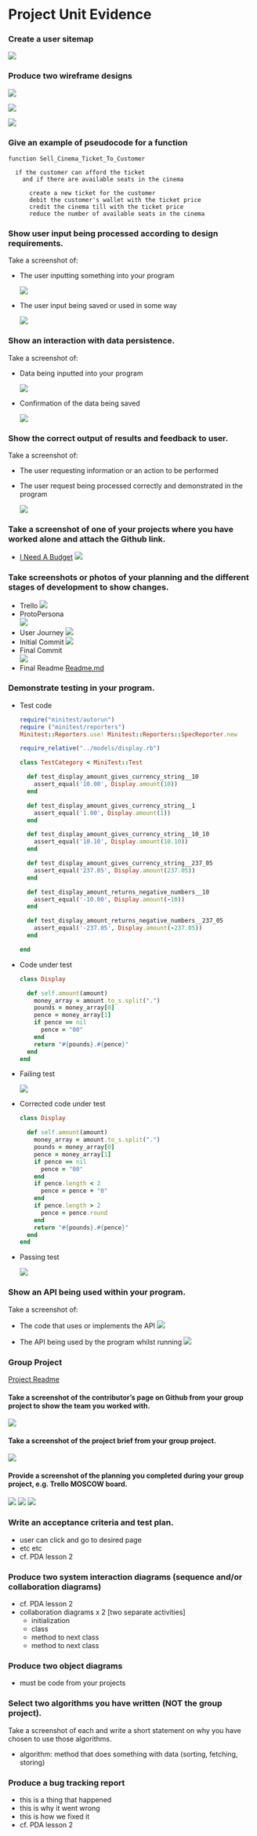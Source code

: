# Project Unit Evidence

### Create a user sitemap
  ![](../screenshots/user_site_map.png)

### Produce two wireframe designs

![](../screenshots/wireframe_android_jackpot.png)

![](../screenshots/wireframe_group_project.jpg)

![](../screenshots/wireframe_inab_transaction.png)

### Give an example of pseudocode for a function

```
function Sell_Cinema_Ticket_To_Customer

  if the customer can afford the ticket
    and if there are available seats in the cinema

      create a new ticket for the customer
      debit the customer's wallet with the ticket price
      credit the cinema till with the ticket price
      reduce the number of available seats in the cinema

```



### Show user input being processed according to design requirements.
Take a screenshot of:
- The user inputting something into your program

  ![](../screenshots/input_process_sainsburys_vendor.png)
- The user input being saved or used in some way

  ![](../screenshots/user_input_new_transaction.png)


### Show an interaction with data persistence.
Take a screenshot of:
- Data being inputted into your program

  ![](../screenshots/user_input_new_transaction.png)
- Confirmation of the data being saved

  ![](../screenshots/input_saved.png)


### Show the correct output of results and feedback to user.
Take a screenshot of:
- The user requesting information or an action to be performed
- The user request being processed correctly and demonstrated in the program

  ![](../screenshots/search_for_cash_output.png)



### Take a screenshot of one of your projects where you have worked alone and attach the Github link.
- [I Need A Budget](https://github.com/docljn/i_need_a_budget_in_ruby_sinatra)
  ![](../screenshots/solo_project_github.png)

### Take screenshots or photos of your planning and the different stages of development to show changes.
- Trello
  ![](../screenshots/Trello_INAB.png)
- ProtoPersona  
  ![](../screenshots/planning_proto_persona_nicole.png)
- User Journey
  ![](../screenshots/user_journey.png)
- Initial Commit
  ![](../screenshots/initial_commit.png)
- Final Commit  
  ![](../screenshots/final_commit.png)
- Final Readme
  [Readme.md](https://github.com/docljn/i_need_a_budget_in_ruby_sinatra/blob/master/readme.md)


### Demonstrate testing in your program.

- Test code

  ``` ruby
  require("minitest/autorun")
  require ("minitest/reporters")
  Minitest::Reporters.use! Minitest::Reporters::SpecReporter.new

  require_relative("../models/display.rb")

  class TestCategory < MiniTest::Test

    def test_display_amount_gives_currency_string__10
      assert_equal('10.00', Display.amount(10))
    end

    def test_display_amount_gives_currency_string__1
      assert_equal('1.00', Display.amount(1))
    end

    def test_display_amount_gives_currency_string__10_10
      assert_equal('10.10', Display.amount(10.10))
    end

    def test_display_amount_gives_currency_string__237_05
      assert_equal('237.05', Display.amount(237.05))
    end

    def test_display_amount_returns_negative_numbers__10
      assert_equal('-10.00', Display.amount(-10))
    end

    def test_display_amount_returns_negative_numbers__237_05
      assert_equal('-237.05', Display.amount(-237.05))
    end

  end
  ```

- Code under test

  ```ruby
  class Display

    def self.amount(amount)
      money_array = amount.to_s.split(".")
      pounds = money_array[0]
      pence = money_array[1]
      if pence == nil
        pence = "00"
      end
      return "#{pounds}.#{pence}"
    end
  end
  ```

- Failing test

  ![](../screenshots/failing_test.png)

- Corrected code under test

  ```ruby
  class Display

    def self.amount(amount)
      money_array = amount.to_s.split(".")
      pounds = money_array[0]
      pence = money_array[1]
      if pence == nil
        pence = "00"
      end
      if pence.length < 2
        pence = pence + "0"
      end
      if pence.length > 2
        pence = pence.round
      end
      return "#{pounds}.#{pence}"
    end
  end
  ```

- Passing test

  ![](../screenshots/passing_test.png)



### Show an API being used within your program.
Take a screenshot of:

- The code that uses or implements the API
  ![](../screenshots/group_translate_api.png)

- The API being used by the program whilst running
  ![](../screenshots/group_api_output.png)


### Group Project
[Project Readme](https://github.com/docljn/codeclan_group_project/blob/master/README.md)

#### Take a screenshot of the contributor’s page on Github from your group project to show the team you worked with.
  ![](../screenshots/github_group_contrib.png)

#### Take a screenshot of the project brief from your group project.
  ![](../screenshots/group_project_brief.png)

#### Provide a screenshot of the planning you completed during your group project, e.g. Trello MOSCOW board.
  ![](../screenshots/group_proto_personas.png)
  ![](../screenshots/group_user_needs.png)
  ![](../screenshots/group_trello.png)


### Write an acceptance criteria and test plan.
<!-- - TODO -->
- user can click and go to desired page
- etc etc
- cf. PDA lesson 2


### Produce two system interaction diagrams (sequence and/or collaboration diagrams)
- cf. PDA lesson 2
- collaboration diagrams x 2 [two separate activities]
  - initialization
  - class
  - method to next class
  - method to next class
  <!-- ![]() TODO
  ![]() TODO -->


### Produce two object diagrams
- must be code from your projects
  <!-- ![]() TODO
  ![]() TODO -->


### Select two algorithms you have written (NOT the group project).
Take a screenshot of each and write a short statement on why you have chosen to use those algorithms.
- algorithm: method that does something with data (sorting, fetching, storing)
  <!-- ![]()
  - TODO

  ![]()
  - TODO -->

### Produce a bug tracking report
- this is a thing that happened
- this is why it went wrong
- this is how we fixed it
- cf. PDA lesson 2
<!-- - TODO -->
